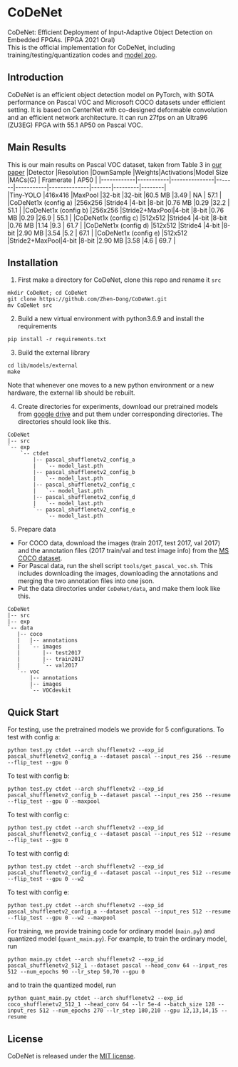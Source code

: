 # CoDeNet
CoDeNet: Efficient Deployment of Input-Adaptive Object Detection on Embedded FPGAs. (FPGA 2021 Oral) \
This is the official implementation for CoDeNet, including training/testing/quantization codes and [model zoo]().

## Introduction
CoDeNet is an efficient object detection model on PyTorch, with SOTA performance on Pascal VOC and Microsoft COCO datasets under efficient setting.
It is based on CenterNet with co-designed deformable convolution and an efficient network architecture. It can run 27fps on an Ultra96 (ZU3EG) FPGA with 55.1 AP50 on Pascal VOC.

## Main Results
This is our main results on Pascal VOC dataset, taken from Table 3 in [our paper](https://arxiv.org/pdf/2006.08357.pdf)
|Detector	 |Resolution	|DownSample	 |Weights|Activations|Model Size	|MACs(G)	| Framerate   | AP50 |
|------------|-----------|---------------|-------|-----------|--------------|-------|---------|--------|		
|Tiny-YOLO				 |416x416	|MaxPool 		|32-bit	|32-bit		|60.5 MB 	   |3.49   | NA   | 57.1	|
|CoDeNet1x (config a)	 |256x256	|Stride4		|4-bit	|8-bit		|0.76 MB 	   |0.29   |32.2  | 51.1	|
|CoDeNet1x (config b)	 |256x256	|Stride2+MaxPool|4-bit	|8-bit		|0.76 MB	   |0.29   |26.9  | 55.1	|
|CoDeNet1x (config c)	 |512x512	|Stride4		|4-bit	|8-bit		|0.76 MB	   |1.14   |9.3   | 61.7	|
|CoDeNet1x (config d)	 |512x512	|Stride4		|4-bit	|8-bit		|2.90 MB	   |3.54   |5.2   | 67.1	|
|CoDeNet1x (config e)	 |512x512	|Stride2+MaxPool|4-bit	|8-bit		|2.90 MB	   |3.58   |4.6   | 69.7	|

## Installation
1. First make a directory for CoDeNet, clone this repo and rename it `src`
```
mkdir CoDeNet; cd CoDeNet
git clone https://github.com/Zhen-Dong/CoDeNet.git
mv CoDeNet src
```
2. Build a new virtual environment with python3.6.9 and install the requirements
```
pip install -r requirements.txt
```
3. Build the external library
```
cd lib/models/external
make
```
Note that whenever one moves to a new python environment or a new hardware, the external lib should be rebuilt.

4. Create directories for experiments, download our pretrained models from [google drive](https://drive.google.com/file/d/1kxw2zZmko5MP3RQlUf6kiapHrAKqIykD/view?usp=sharing) and put them under corresponding directories. The directories should look like this.
```
CoDeNet
|-- src
`-- exp
    `-- ctdet
        |-- pascal_shufflenetv2_config_a
        |   `-- model_last.pth
        |-- pascal_shufflenetv2_config_b
        |   `-- model_last.pth
        |-- pascal_shufflenetv2_config_c
        |   `-- model_last.pth
        |-- pascal_shufflenetv2_config_d
        |   `-- model_last.pth
        `-- pascal_shufflenetv2_config_e
            `-- model_last.pth
```
5. Prepare data
 - For COCO data, download the images (train 2017, test 2017, val 2017) and the annotation files (2017 train/val and test image info) from the [MS COCO dataset](http://cocodataset.org/#download).
 - For Pascal data, run the shell script `tools/get_pascal_voc.sh`. This includes downloading the images, downloading the annotations and merging the two annotation files into one json.
 - Put the data directories under `CoDeNet/data`, and make them look like this.
```
CoDeNet
|-- src
|-- exp
`-- data
   |-- coco
   |   |-- annotations
   |   `-- images
   |       |-- test2017
   |       |-- train2017
   |       `-- val2017
   `-- voc
       |-- annotations
       |-- images
       `-- VOCdevkit
```

## Quick Start
<!-- Note: quantized model weights name problem? -->
For testing, use the pretrained models we provide for 5 configurations.
To test with config a:
```
python test.py ctdet --arch shufflenetv2 --exp_id pascal_shufflenetv2_config_a --dataset pascal --input_res 256 --resume --flip_test --gpu 0
```
To test with config b:
```
python test.py ctdet --arch shufflenetv2 --exp_id pascal_shufflenetv2_config_b --dataset pascal --input_res 256 --resume --flip_test --gpu 0 --maxpool
```
To test with config c:
```
python test.py ctdet --arch shufflenetv2 --exp_id pascal_shufflenetv2_config_c --dataset pascal --input_res 512 --resume --flip_test --gpu 0
```
To test with config d:
```
python test.py ctdet --arch shufflenetv2 --exp_id pascal_shufflenetv2_config_d --dataset pascal --input_res 512 --resume --flip_test --gpu 0 --w2
```
To test with config e:
```
python test.py ctdet --arch shufflenetv2 --exp_id pascal_shufflenetv2_config_a --dataset pascal --input_res 512 --resume --flip_test --gpu 0 --w2 --maxpool
```
For training, we provide training code for ordinary model (`main.py`) and quantized model (`quant_main.py`). For example, to train the ordinary model, run
```
python main.py ctdet --arch shufflenetv2 --exp_id pascal_shufflenetv2_512_1 --dataset pascal --head_conv 64 --input_res 512 --num_epochs 90 --lr_step 50,70 --gpu 0
```
and to train the quantized model, run
```
python quant_main.py ctdet --arch shufflenetv2 --exp_id coco_shufflenetv2_512_1 --head_conv 64 --lr 5e-4 --batch_size 128 --input_res 512 --num_epochs 270 --lr_step 180,210 --gpu 12,13,14,15 --resume
```

## License
CoDeNet is released under the [MIT license](https://github.com/Zhen-Dong/CoDeNet/blob/main/LICENSE).
